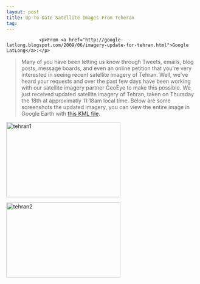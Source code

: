 ```yaml
---
layout: post
title: Up-To-Date Satellite Images From Teheran
tag: 
---
```



                <p>From <a href="http://google-latlong.blogspot.com/2009/06/imagery-update-for-tehran.html">Google LatLong</a>:</p>
<blockquote>Many of you have been letting us know through Tweets, emails, blog posts, message boards, and even an online petition that you're very interested in seeing recent satellite imagery of Tehran. Well, we've heard your requests and over the past few days have been working with our satellite imagery partner GeoEye to make this possible. We just received updated satellite imagery of Tehran, taken on Thursday the 18th at approximatly 11:18am local time. Below are some screenshots the updated imagery, you can view the entire image in Google Earth with <a id="r0_d" title="this KML file" href="http://mw1.google.com/mw-earth-vectordb/tehran/tehran.kml">this KML file</a>.</blockquote>
<p><a href="/uploads/2009/06/tehran1.jpg"><img class="aligncenter size-medium wp-image-4635" title="tehran1" src="/uploads/2009/06/tehran1-300x197.jpg" alt="tehran1" width="300" height="197" /></a></p>
<p><a href="/uploads/2009/06/tehran2.jpg"><img class="aligncenter size-medium wp-image-4636" title="tehran2" src="/uploads/2009/06/tehran2-300x197.jpg" alt="tehran2" width="300" height="197" /></a></p>
            
